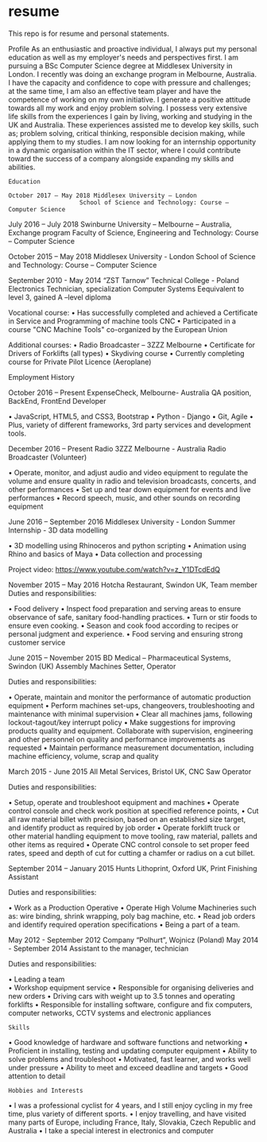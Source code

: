 # resume
This repo is for resume and personal statements.



Profile
As an enthusiastic and proactive individual, I always put my personal education as well as my employer's needs and perspectives first. I am pursuing a BSc Computer Science degree at Middlesex University in London. I recently was doing an exchange program in Melbourne, Australia. I have the capacity and confidence to cope with pressure and challenges; at the same time, I am also an effective team player and have the competence of working on my own initiative. I generate a positive attitude towards all my work and enjoy problem solving.
I possess very extensive life skills from the experiences I gain by living, working and studying in the UK and Australia. These experiences assisted me to develop key skills, such as; problem solving, critical thinking, responsible decision making, while applying them to my studies.
I am now looking for an internship opportunity in a dynamic organisation within the IT sector, where I could contribute toward the success of a company alongside expanding my skills and abilities.

	Education 
	
	October 2017 – May 2018	Middlesex University – London 
	     				School of Science and Technology: Course – Computer Science 

July 2016 – July 2018		Swinburne University – Melbourne – Australia, Exchange program
Faculty of Science, Engineering and Technology:
Course – Computer Science

October 2015 – May 2018	Middlesex University - London
School of Science and Technology: Course – Computer Science

September 2010 - May 2014	“ZST Tarnow” Technical College - Poland
Electronics Technician, specialization Computer Systems
Eequivalent to level 3, gained A –level diploma

Vocational course:
•	Has successfully completed and achieved a Certificate in Service and Programming of machine tools CNC
•	Participated in a course "CNC Machine Tools" co-organized by the European Union

Additional courses:
•	Radio Broadcaster – 3ZZZ Melbourne 
•	Certificate for Drivers of Forklifts (all types)
•	Skydiving course
•	Currently completing course for Private Pilot Licence (Aeroplane)

Employment History 

October 2016 – Present        	ExpenseCheck, Melbourne- Australia
				QA position, BackEnd, FrontEnd Developer
	
•	JavaScript, HTML5, and CSS3, Bootstrap
•	Python - Django 
•	Git, Agile
•	Plus, variety of different frameworks, 3rd party services and development tools.



December 2016 – Present         Radio 3ZZZ Melbourne - Australia
   Radio Broadcaster (Volunteer)

•	Operate, monitor, and adjust audio and video equipment to regulate the volume and ensure quality in radio and television broadcasts, concerts, and other performances
•	Set up and tear down equipment for events and live performances
•	Record speech, music, and other sounds on recording equipment

June 2016 – September 2016    Middlesex University - London
    Summer Internship - 3D data modelling

•	3D modelling using Rhinoceros and python scripting 
•	Animation using Rhino and basics of Maya
•	Data collection and processing  

Project video: https://www.youtube.com/watch?v=z_Y1DTcdEdQ


November 2015 – May 2016       Hotcha Restaurant, Swindon UK,
				      Team member 
Duties and responsibilities:

•	Food delivery
•	Inspect food preparation and serving areas to ensure observance of safe, sanitary food-handling practices.
•	Turn or stir foods to ensure even cooking.
•	Season and cook food according to recipes or personal judgment and experience.
•	Food serving and ensuring strong customer service

June 2015 – November 2015     BD Medical – Pharmaceutical Systems, Swindon (UK)
                 Assembly Machines Setter, Operator

Duties and responsibilities:

•	Operate, maintain and monitor the performance of automatic production equipment
•	Perform machines set-ups, changeovers, troubleshooting and maintenance with minimal supervision
•	Clear all machines jams, following lockout-tagout/key interrupt policy
•	Make suggestions for improving products quality and equipment. Collaborate with supervision, engineering and other personnel on quality and performance improvements as requested
•	Maintain performance measurement documentation, including machine efficiency, volume, scrap and quality






March 2015 - June 2015	All Metal Services, Bristol UK,
                                                     CNC Saw Operator

Duties and responsibilities:

•	Setup, operate and troubleshoot equipment and machines
•	Operate control console and check work position at specified reference points, 
•	Cut all raw material billet with precision, based on an established size target, and identify product as required by job order
•	Operate forklift truck or other material handling equipment to move tooling, raw material, pallets and other items as required
•	Operate CNC control console to set proper feed rates, speed and depth of cut for cutting a chamfer or radius on a cut billet.

September 2014 – January 2015      Hunts Lithoprint, Oxford UK,
Print Finishing Assistant

Duties and responsibilities:

•	Work as a Production Operative
•	Operate High Volume Machineries such as: wire binding, shrink wrapping, poly bag machine, etc.
•	Read job orders and identify required operation specifications
•	Being a part of a team.

May 2012 - September 2012        Company “Polhurt”, Wojnicz (Poland) 
May 2014 - September 2014        Assistant to the manager, technician

Duties and responsibilities:

•	Leading a team  
•	Workshop equipment service
•	Responsible for organising deliveries and new orders
•	Driving cars with weight up to 3.5 tonnes and operating forklifts
•	Responsible for installing software, configure and fix computers, computer networks, CCTV systems and electronic appliances

	Skills 

•	Good knowledge of hardware and software functions and networking
•	Proficient in installing, testing and updating computer equipment
•	Ability to solve problems and troubleshoot 
•	Motivated, fast learner, and works well under pressure
•	Ability to meet and exceed deadline and targets
•	Good attention to detail

	Hobbies and Interests

•	I was a professional cyclist for 4 years, and I still enjoy cycling in my free time, plus variety of different sports.
•	I enjoy travelling, and have visited many parts of Europe, including France, Italy, Slovakia, Czech Republic and Australia
•	I take a special interest in electronics and computer

